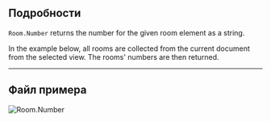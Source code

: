 ## Подробности
`Room.Number` returns the number for the given room element as a string.

In the example below, all rooms are collected from the current document from the selected view. The rooms' numbers are then returned.
___
## Файл примера

![Room.Number](./Revit.Elements.Room.Number_img.jpg)

